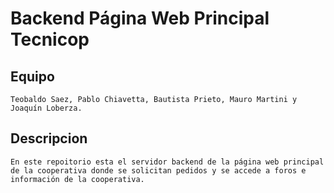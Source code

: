 # Backend Página Web Principal Tecnicop
## Equipo
    Teobaldo Saez, Pablo Chiavetta, Bautista Prieto, Mauro Martini y Joaquín Loberza.
## Descripcion
    En este repoitorio esta el servidor backend de la página web principal de la cooperativa donde se solicitan pedidos y se accede a foros e información de la cooperativa.
